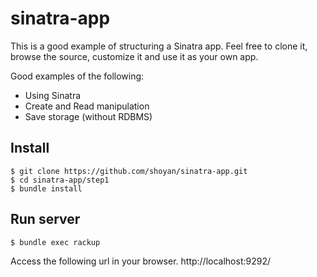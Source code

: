 # sinatra-app

This is a good example of structuring a Sinatra app.
Feel free to clone it, browse the source, customize it and use it as your own app.

Good examples of the following:

* Using Sinatra
* Create and Read manipulation
* Save storage (without RDBMS)

## Install
```
$ git clone https://github.com/shoyan/sinatra-app.git
$ cd sinatra-app/step1
$ bundle install
```

## Run server
```
$ bundle exec rackup
```

Access the following url in your browser.
http://localhost:9292/
